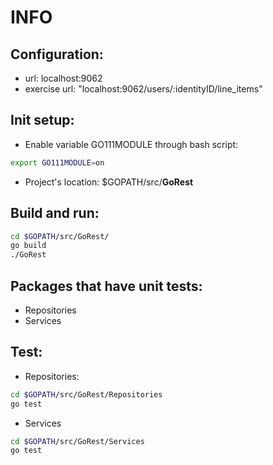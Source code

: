 # INFO
## Configuration:
- url: localhost:9062
- exercise url: "localhost:9062/users/:identityID/line_items"
## Init setup:
- Enable variable GO111MODULE through bash script:
```bash
export GO111MODULE=on
```
- Project's location: $GOPATH/src/**GoRest**
## Build and run:
```bash
cd $GOPATH/src/GoRest/
go build
./GoRest
```
## Packages that have unit tests:
- Repositories
- Services
## Test:
- Repositories:
```bash
cd $GOPATH/src/GoRest/Repositories
go test
```
- Services
```bash
cd $GOPATH/src/GoRest/Services
go test
```
